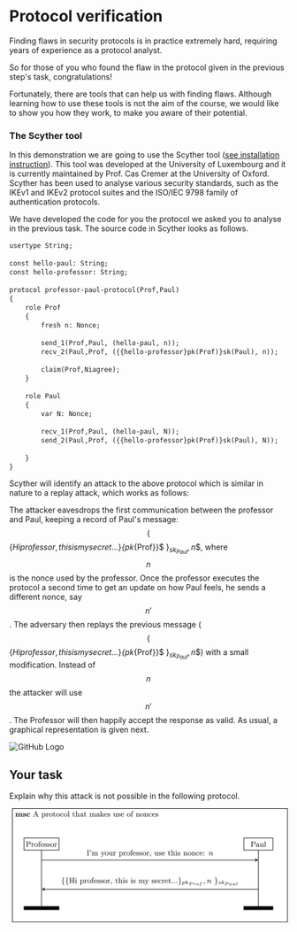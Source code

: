 # Protocol verification

 Finding flaws in security protocols is in practice extremely hard, requiring years of experience as a protocol analyst.
 
 So for those of you who found the flaw in the protocol given in the previous step's task, congratulations!
 
  Fortunately, there are tools that can help us with finding flaws. Although learning how to use these tools is not the aim of the course, we would like to show you how they work, to make you aware of their potential. 

### The Scyther tool 

In this demonstration we are going to use the Scyther tool ([see installation instruction](https://www.cs.ox.ac.uk/people/cas.cremers/scyther/install-generic.html)). This tool was developed at the University of Luxembourg and it is currently maintained by Prof. Cas Cremer at the University of Oxford. Scyther has been used to analyse various security standards, such as the IKEv1 and IKEv2 protocol suites and the ISO/IEC 9798 family of authentication protocols. 

We have developed the code for you the protocol we asked you to analyse in the previous task. The source code in Scyther looks as follows.

```
usertype String;

const hello-paul: String;
const hello-professor: String;

protocol professor-paul-protocol(Prof,Paul)
{
	role Prof
	{
		fresh n: Nonce;
		
		send_1(Prof,Paul, (hello-paul, n));
		recv_2(Paul,Prof, ({{hello-professor}pk(Prof)}sk(Paul), n));

		claim(Prof,Niagree);
	}	
	
	role Paul
	{
		var N: Nonce;
		
		recv_1(Prof,Paul, (hello-paul, N));
		send_2(Paul,Prof, ({{hello-professor}pk(Prof)}sk(Paul), N));

	}
}
```

Scyther will identify an attack to the above protocol which is similar in nature to a replay attack, which works as follows:

 The attacker eavesdrops the first communication between the professor and Paul, keeping a record of Paul's message: $$\{$$\{$Hi professor, this is my secret...$\}_{pk_{Prof}}$ $\}_{sk_{Paul}}, n$$, where $$n$$ is the nonce used by the professor. Once the professor executes the protocol a second time to get an update on how Paul feels, he sends a different nonce, say $$n'$$. The adversary then replays the previous message ($$\{$$\{$Hi professor, this is my secret...$\}_{pk_{Prof}}$ $\}_{sk_{Paul}}, n$$) with a small modification. Instead of $$n$$ the attacker will use $$n'$$. The Professor will then happily accept the response as valid. As usual, a graphical representation is given next. 

![GitHub Logo](./images/msc-charts/replay-attack-protocol-with-nonces.jpg)

## Your task

Explain why this attack is not possible in the following protocol.

![GitHub Logo](./images/msc-charts/secure-protocol-with-nonces.jpg)

